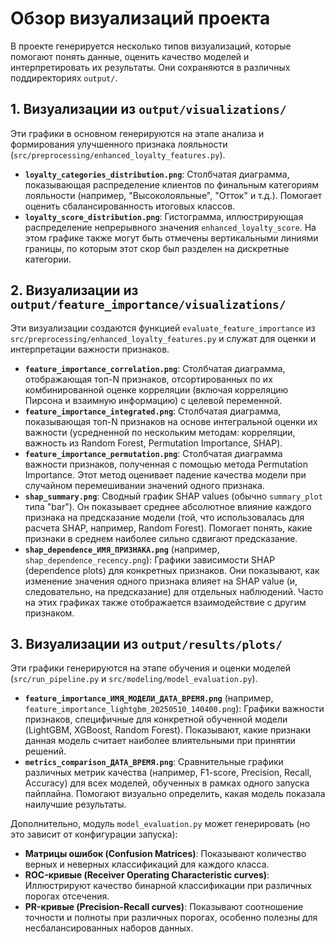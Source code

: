 # Обзор визуализаций проекта

В проекте генерируется несколько типов визуализаций, которые помогают понять данные, оценить качество моделей и интерпретировать их результаты. Они сохраняются в различных поддиректориях `output/`.

## 1. Визуализации из `output/visualizations/`

Эти графики в основном генерируются на этапе анализа и формирования улучшенного признака лояльности (`src/preprocessing/enhanced_loyalty_features.py`).

*   **`loyalty_categories_distribution.png`**: Столбчатая диаграмма, показывающая распределение клиентов по финальным категориям лояльности (например, "Высоколояльные", "Отток" и т.д.). Помогает оценить сбалансированность итоговых классов.
*   **`loyalty_score_distribution.png`**: Гистограмма, иллюстрирующая распределение непрерывного значения `enhanced_loyalty_score`. На этом графике также могут быть отмечены вертикальными линиями границы, по которым этот скор был разделен на дискретные категории.

## 2. Визуализации из `output/feature_importance/visualizations/`

Эти визуализации создаются функцией `evaluate_feature_importance` из `src/preprocessing/enhanced_loyalty_features.py` и служат для оценки и интерпретации важности признаков.

*   **`feature_importance_correlation.png`**: Столбчатая диаграмма, отображающая топ-N признаков, отсортированных по их комбинированной оценке корреляции (включая корреляцию Пирсона и взаимную информацию) с целевой переменной.
*   **`feature_importance_integrated.png`**: Столбчатая диаграмма, показывающая топ-N признаков на основе интегральной оценки их важности (усредненной по нескольким методам: корреляции, важность из Random Forest, Permutation Importance, SHAP).
*   **`feature_importance_permutation.png`**: Столбчатая диаграмма важности признаков, полученная с помощью метода Permutation Importance. Этот метод оценивает падение качества модели при случайном перемешивании значений одного признака.
*   **`shap_summary.png`**: Сводный график SHAP values (обычно `summary_plot` типа "bar"). Он показывает среднее абсолютное влияние каждого признака на предсказание модели (той, что использовалась для расчета SHAP, например, Random Forest). Помогает понять, какие признаки в среднем наиболее сильно сдвигают предсказание.
*   **`shap_dependence_ИМЯ_ПРИЗНАКА.png`** (например, `shap_dependence_recency.png`): Графики зависимости SHAP (dependence plots) для конкретных признаков. Они показывают, как изменение значения одного признака влияет на SHAP value (и, следовательно, на предсказание) для отдельных наблюдений. Часто на этих графиках также отображается взаимодействие с другим признаком.

## 3. Визуализации из `output/results/plots/`

Эти графики генерируются на этапе обучения и оценки моделей (`src/run_pipeline.py` и `src/modeling/model_evaluation.py`).

*   **`feature_importance_ИМЯ_МОДЕЛИ_ДАТА_ВРЕМЯ.png`** (например, `feature_importance_lightgbm_20250510_140400.png`): Графики важности признаков, специфичные для конкретной обученной модели (LightGBM, XGBoost, Random Forest). Показывают, какие признаки данная модель считает наиболее влиятельными при принятии решений.
*   **`metrics_comparison_ДАТА_ВРЕМЯ.png`**: Сравнительные графики различных метрик качества (например, F1-score, Precision, Recall, Accuracy) для всех моделей, обученных в рамках одного запуска пайплайна. Помогают визуально определить, какая модель показала наилучшие результаты.

Дополнительно, модуль `model_evaluation.py` может генерировать (но это зависит от конфигурации запуска):
*   **Матрицы ошибок (Confusion Matrices)**: Показывают количество верных и неверных классификаций для каждого класса.
*   **ROC-кривые (Receiver Operating Characteristic curves)**: Иллюстрируют качество бинарной классификации при различных порогах отсечения.
*   **PR-кривые (Precision-Recall curves)**: Показывают соотношение точности и полноты при различных порогах, особенно полезны для несбалансированных наборов данных. 